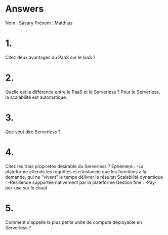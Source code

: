 # Answers

Nom : Savary 
Prénom : Matthias

# 1.
Citez deux avantages du PaaS sur le IaaS ?

# 2.
Quelle est la différence entre le PaaS et le Serverless ?
Pour le Serverless, la scalabilité est automatique.

# 3.
Que veut dire Serverless ?

# 4.
Citez les trois propriétés désirable du Serverless ?
Ephémère :
-La plateforme attends les requêtes et n’instancie que les fonctions a la demande, qui ne ”vivent” le temps délivrer le résultat
Scalabilité dynamique :
-Résilience supportée nativement par la plateforme
Gestion fine :
-Pay-per-use sur le cloud

# 5.
Comment s'appelle la plus petite unité de compute déployable en Serverless ?
